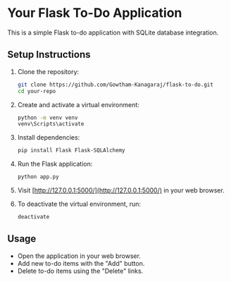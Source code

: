 # Your Flask To-Do Application

This is a simple Flask to-do application with SQLite database integration.

## Setup Instructions

1. Clone the repository:

    ```bash
    git clone https://github.com/Gowtham-Kanagaraj/flask-to-do.git
    cd your-repo
    ```

2. Create and activate a virtual environment:

    ```bash
    python -m venv venv
    venv\Scripts\activate
    ```

3. Install dependencies:

    ```bash
    pip install Flask Flask-SQLAlchemy
    ```

4. Run the Flask application:

    ```bash
    python app.py
    ```

5. Visit [http://127.0.0.1:5000/](http://127.0.0.1:5000/) in your web browser.

6. To deactivate the virtual environment, run:

    ```bash
    deactivate
    ```

## Usage

- Open the application in your web browser.
- Add new to-do items with the "Add" button.
- Delete to-do items using the "Delete" links.

